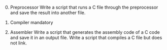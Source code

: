 0. Preprocessor 
Write a script that runs a C file through the preprocessor and save the result into another file.
1. Compiler
mandatory

2. Assembler
Write a script that generates the assembly code of a C code and save it in an output file.
Write a script that compiles a C file but does not link.

